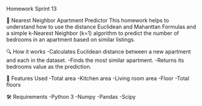 ﻿Homework Sprint 13

🏡 Nearest Neighbor Apartment Predictor
This homework helps to understand how to use the distance Euclidean and Mahanttan Formulas and a simple k-Nearest Neighbor (k=1) algorithm to predict the number of bedrooms in an apartment based on similar listings.

🔍 How it works
-Calculates Euclidean distance between a new apartment and each in the dataset.
-Finds the most similar apartment.
-Returns its bedrooms value as the prediction.

📁 Features Used
-Total area
-Kitchen area
-Living room area
-Floor
-Total floors


🛠 Requirements
-Python 3
-Numpy
-Pandas
-Scipy


